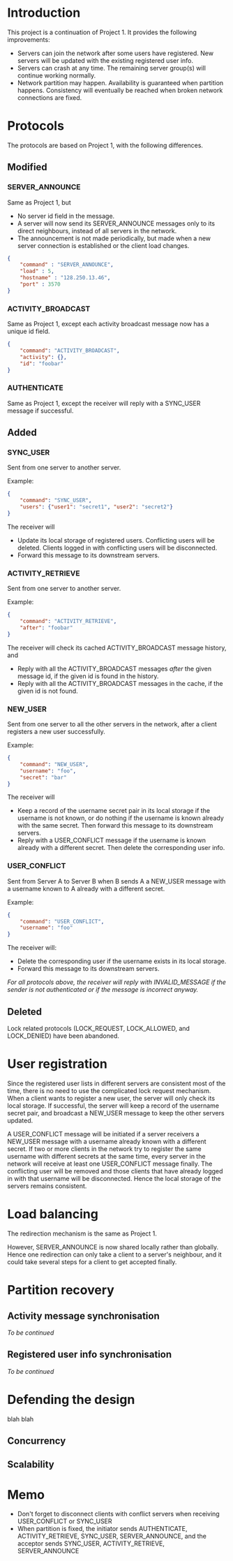 Introduction
===========================

This project is a continuation of Project 1.
It provides the following improvements:

* Servers can join the network after some users have registered.
  New servers will be updated with the existing registered user info.
* Servers can crash at any time.
  The remaining server group(s) will continue working normally.
* Network partition may happen.
  Availability is guaranteed when partition happens.
  Consistency will eventually be reached when broken network connections are fixed.
  
  
Protocols
===============

The protocols are based on Project 1, with the following differences.

Modified
---------

### SERVER_ANNOUNCE

Same as Project 1, but

* No server id field in the message.
* A server will now send its SERVER_ANNOUNCE messages only to its direct neighbours,
  instead of all servers in the network.
* The announcement is not made periodically, but made when a new server connection is
  established or the client load changes.

```json
{
    "command" : "SERVER_ANNOUNCE",
    "load" : 5,
    "hostname" : "128.250.13.46",
    "port" : 3570
}
```

### ACTIVITY_BROADCAST

Same as Project 1, except each activity broadcast message now has a unique id field.

```json
{
    "command": "ACTIVITY_BROADCAST",
    "activity": {},
    "id": "foobar"
}
```

### AUTHENTICATE

Same as Project 1, except the receiver will reply with a SYNC_USER message if successful.

Added
-------

### SYNC_USER

Sent from one server to another server.

Example:
```json
{
    "command": "SYNC_USER",
    "users": {"user1": "secret1", "user2": "secret2"}
}
```

The receiver will

* Update its local storage of registered users.
  Conflicting users will be deleted.
  Clients logged in with conflicting users will be disconnected.
* Forward this message to its downstream servers. 

### ACTIVITY_RETRIEVE

Sent from one server to another server.

Example:
```json
{
    "command": "ACTIVITY_RETRIEVE",
    "after": "foobar"
}
```

The receiver will check its cached ACTIVITY_BROADCAST message history, and

* Reply with all the ACTIVITY_BROADCAST messages _after_ the given message id,
  if the given id is found in the history.
* Reply with all the ACTIVITY_BROADCAST messages in the cache,
  if the given id is not found.

### NEW_USER

Sent from one server to all the other servers in the network,
after a client registers a new user successfully.

Example:
```json
{
    "command": "NEW_USER",
    "username": "foo",
    "secret": "bar"
}
```

The receiver will

* Keep a record of the username secret pair in its local storage if the username is not known,
  or do nothing if the username is known already with the same secret.
  Then forward this message to its downstream servers. 
* Reply with a USER_CONFLICT message if the username is known already
  with a different secret. Then delete the corresponding user info.

### USER_CONFLICT

Sent from Server A to Server B when B sends A a NEW_USER message with a
username known to A already with a different secret.

Example:
```json
{
    "command": "USER_CONFLICT",
    "username": "foo"
}
```

The receiver will:

* Delete the corresponding user if the username exists in its local storage.
* Forward this message to its downstream servers.

_For all protocols above, the receiver will reply with INVALID_MESSAGE
if the sender is not authenticated or if the message is incorrect anyway._

Deleted
----------

Lock related protocols (LOCK_REQUEST, LOCK_ALLOWED, and LOCK_DENIED) have been
abandoned.

User registration
=================

Since the registered user lists in different servers are consistent most of the time,
there is no need to use the complicated lock request mechanism.
When a client wants to register a new user, the server will only check its local storage.
If successful, the server will keep a record of the username secret pair,
and broadcast a NEW_USER message to keep the other servers updated.

A USER_CONFLICT message will be initiated if a server receivers a NEW_USER message
with a username already known with a different secret.
If two or more clients in the network try to register the same username
with different secrets at the same time, every server in the network will receive
at least one USER_CONFLICT message finally. The conflicting user will be removed and
those clients that have already logged in with that username will be disconnected.
Hence the local storage of the servers remains consistent.

Load balancing
================

The redirection mechanism is the same as Project 1.

However, SERVER_ANNOUNCE is now shared locally rather than globally.
Hence one redirection can only take a client to a server's neighbour,
and it could take several steps for a client to get accepted finally.

Partition recovery
==================



Activity message synchronisation
---------------------------------

_To be continued_

Registered user info synchronisation
-----------------------------------

_To be continued_

Defending the design
====================

blah blah

Concurrency
-----------

Scalability
-----------

Memo
====

* Don't forget to disconnect clients with conflict servers when receiving USER_CONFLICT or SYNC_USER
* When partition is fixed, the initiator sends AUTHENTICATE, ACTIVITY_RETRIEVE, SYNC_USER, SERVER_ANNOUNCE,
  and the acceptor sends SYNC_USER, ACTIVITY_RETRIEVE, SERVER_ANNOUNCE